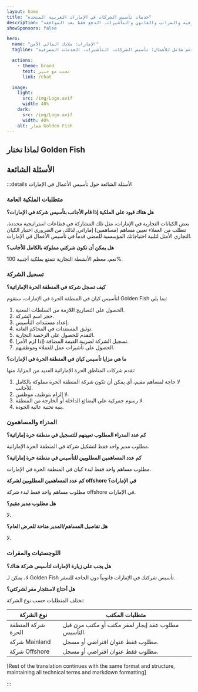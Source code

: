 ```yaml
---
layout: home
title: "خدمات تأسيس الشركات في الإمارات العربية المتحدة"
description: "خدمات خبيرة في تأسيس ودعم الشركات في الإمارات. حلول تأسيس الشركات والخدمات المصرفية والضرائب والقانون والتأشيرات. الدفع فقط بعد الموافقة."
showSponsors: false

hero:
  name: "الإمارات: ملاذك المالي الآمن"
  tagline: "دعم شامل للأعمال: تأسيس الشركات، التأشيرات، الخدمات المصرفية. <span class='hl'>لا نجاح - لا رسوم</span>."

  actions:
    - theme: brand
      text: تحدث مع خبير
      link: /chat

  image:
    light:
      src: /img/Logo.avif
      width: 40%
    dark:
      src: /img/Logo.avif
      width: 40%
    alt: شعار Golden Fish
---
```


<FeatureCards :features="[
  {
    title: 'دليل تأسيس الشركات',
    details: 'دليل شامل لتأسيس الشركات في **Free Zone والـ Offshore والـ Mainland والفروع**.',
    items: [
      'ملكية أجنبية 100٪ متاحة في Free Zones و Mainland',
      'معدلات ضريبية منخفضة - 9٪ فقط ضريبة الشركات',
      'لا قيود على العملات - سهولة إعادة رأس المال'
    ],
    linkText: 'اعرف المزيد',
    link: '/uae-business/offer/company-registration/',
    icon: {
      light: '/img/iStock-2051326997.avif',
      dark: '/img/iStock-1448478309.jpg',
      alt: 'دليل تأسيس الشركات'
    }
  },
  {
    title: 'فتح الحساب المصرفي',
    details: 'افتح حسابات مصرفية تجارية أو شخصية بسهولة مع البنوك الإماراتية الموثوقة.',
    items: [
      'خدمات PRO شاملة للموافقات الحكومية',
      'إعداد حزمة مصرفية كاملة',
      '**معدل نجاح 96٪**',
    ],
    linkText: 'اعرف المزيد',
    link: '/uae-business/offer/banking/',
    icon: {
      light: '/img/iStock-2153786564.avif',
      dark: '/img/iStock-2166793628.avif',
      alt: 'الخدمات المصرفية'
    }
  },
  {
    title: 'التأشيرة الذهبية والإقامة',
    details: 'احصل على **Golden Visa** الإماراتية للإقامة طويلة المدى مع عملية تقديم سلسة.',
    items: [
      '**لا حاجة لدخول الإمارات كل 6 أشهر**',
      'صلاحية 10 سنوات مع إمكانية التجديد عند استيفاء الشروط',
      'معدل نجاح 92٪',
    ],
    linkText: 'اعرف المزيد',
    link: '/uae-business/offer/golden-visa/',
    icon: {
      light: '/img/iStock-1312241253.avif',
      dark: '/img/ILONMASKID.webp',
      alt: 'خدمات التأشيرات'
    }
  },
]" />

<FeatureCards :features="[
  {
    title: 'خدمات الامتثال',
    details: 'يرشدك خبراؤنا خلال متطلبات اللوائح الإماراتية المعقدة، بما في ذلك تقارير ESR وملفات UBO.',
    items: [],
    linkText: 'اعرف المزيد',
    link: '/uae-business/company-registration/Protect-Your-Business',
    icon: {
      light: '/img/iStock-1299393716.avif',
      dark: '/img/iStock-2149731304.avif',
      alt: 'خدمات الامتثال'
    }
  },
  {
    title: 'ضريبة الشركات وضريبة القيمة المضافة',
    details: 'نصائح خبيرة تضمن الامتثال لالتزامات ضريبة الشركات وضريبة القيمة المضافة مع الهيئة الاتحادية للضرائب.',
    items: [],
    linkText: 'اعرف المزيد',
    link: '/uae-business/company-registration/accounting-legal',
    icon: {
      light: '/img/iStock-1018285934.avif',
      dark: '/img/iStock-584576538.avif',
      alt: 'الخدمات الضريبية'
    }
  },
  {
    title: 'الخدمات القانونية',
    details: 'يقدم فريقنا القانوني المشورة حول قوانين الإمارات المتعلقة بعمليات الدمج والاستحواذ وإعادة الهيكلة والتمويل وحل النزاعات.',
    items: [],
    linkText: 'اعرف المزيد',
    link: '/uae-business/company-registration/Protect-Your-Business',
    icon: {
      light: '/img/iStock-650045508.avif',
      dark: '/img/iStock-1498627598.avif',
      alt: 'الخدمات القانونية'
    }
  },
  {
    title: 'المحاسبة والرواتب',
    details: 'يدير محاسبونا الشؤون المالية، ويقدمون خدمات مسك الدفاتر والتسوية والرواتب ودعم التدقيق، مما يوفر تكاليف التوظيف.',
    items: [],
    linkText: 'اعرف المزيد',
    link: '/resources/contacts',
    icon: {
      light: '/img/iStock-1022793868.avif',
      dark: '/img/iStock-1320130292.jpg',
      alt: 'خدمات المحاسبة'
    }
  },
]" />

## لماذا تختار Golden Fish

<BenefitsList :features="[
  {
    icon: '🏢',
    title: 'خبرة محلية في الإمارات',
    text: 'متخصصون متفانون في دبي يقدمون إرشادات خبيرة في كل خطوة من العملية.'
  },
  {
    icon: '📊',
    title: 'معدل نجاح مثبت',
    text: 'معدل موافقة يتجاوز 90٪ مع مئات التأشيرات والحسابات المصرفية وتسجيلات الشركات الصادرة من خلال معالجتنا المتميزة.'
  },
  {
    icon: '💸',
    title: '**رسوم مبنية على النجاح**',
    text: '[الدفع فقط بعد الموافقة](/uae-business/benefits/success-based-fees). شفافية كاملة بدون تكاليف خفية.'
  },
]" />

## الأسئلة الشائعة

:::details الأسئلة الشائعة حول تأسيس الأعمال في الإمارات

### متطلبات الملكية العامة

**هل هناك قيود على الملكية إذا قام الأجانب بتأسيس شركة في الإمارات؟**

بعض الكيانات التجارية في الإمارات، مثل تلك المشاركة في قطاعات استراتيجية محددة، تتطلب من العملاء تعيين مساهم (مساهمين) إماراتي. لذلك، من الضروري اختيار الكيان التجاري الأمثل لتلبية احتياجاتك المؤسسية للمضي قدماً في تأسيس الأعمال في الإمارات.

**هل يمكن أن تكون شركتي مملوكة بالكامل للأجانب؟**

نعم، معظم الأنشطة التجارية تتمتع بملكية أجنبية 100%.

### تسجيل الشركة

**كيف تسجل شركة في المنطقة الحرة الإماراتية؟**

لتأسيس كيان في المنطقة الحرة في الإمارات، ستقوم Golden Fish بما يلي:

1. الحصول على التصاريح اللازمة من السلطات المعنية.
2. حجز اسم الشركة.
3. إعداد مستندات التأسيس.
4. توثيق المستندات في المحاكم العامة.
5. التقدم للحصول على الرخصة التجارية.
6. تسجيل الشركة لضريبة القيمة المضافة (إذا لزم الأمر).
7. الحصول على تأشيرات عمل للعملاء وموظفيهم.

**ما هي مزايا تأسيس كيان في المنطقة الحرة في الإمارات؟**

تقدم شركات المناطق الحرة الإماراتية العديد من المزايا، منها:

1. لا حاجة لمساهم مقيم، أي يمكن أن تكون شركة المنطقة الحرة مملوكة بالكامل للأجانب.
2. لا إلزام بتوظيف موظفين.
3. لا رسوم جمركية على البضائع الداخلة أو الخارجة من المنطقة.
4. بنية تحتية عالية الجودة.

### المدراء والمساهمون

**كم عدد المدراء المطلوب تعيينهم للتسجيل في منطقة حرة إماراتية؟**

مطلوب مدير واحد فقط لتشكيل شركة في المنطقة الحرة الإماراتية.

**كم عدد المساهمين المطلوبين للتأسيس في منطقة حرة إماراتية؟**

مطلوب مساهم واحد فقط لبدء كيان في المنطقة الحرة في الإمارات.

**كم عدد المساهمين المطلوبين لشركة offshore في الإمارات؟**

مطلوب مساهم واحد فقط لبدء شركة offshore في الإمارات.

**هل مطلوب مدير مقيم؟**

لا.

**هل تفاصيل المساهم/المدير متاحة للعرض العام؟**

لا.

### اللوجستيات والمقرات

**هل يجب علي زيارة الإمارات لتأسيس شركة هناك؟**

لا، يمكن لـ Golden Fish تأسيس شركتك في الإمارات قانونياً دون الحاجة للسفر.

**هل أحتاج لاستئجار مقر لشركتي؟**

تختلف المتطلبات حسب نوع الشركة:

| نوع الشركة | متطلبات المكتب |
| ----------------- | --------------------------------------------------------------------------------------- |
| شركة المنطقة الحرة | مطلوب عقد إيجار لمقر مكتب أو مكتب مرن قبل التأسيس. |
| شركة Mainland | مطلوب فقط عنوان افتراضي أو مسجل. |
| شركة Offshore | مطلوب فقط عنوان افتراضي أو مسجل. |

[Rest of the translation continues with the same format and structure, maintaining all technical terms and markdown formatting]

:::

<ContactFormModalNav buttonText="تحدث مع خبير" formStyle="display: block; margin: 3rem auto;"/>